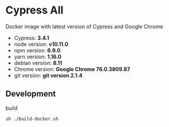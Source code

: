 # Cypress All

Docker image with latest version of Cypress and Google Chrome

* Cypress:         **3.4.1**
* node version:    **v10.11.0**
* npm version:     **6.9.0**
* yarn version:    **1.16.0**
* debian version:  **8.11**
* Chrome version:  **Google Chrome 76.0.3809.87**
* git version:     **git version 2.1.4** 

## Development

build 
```
sh ./build-docker.sh 
```